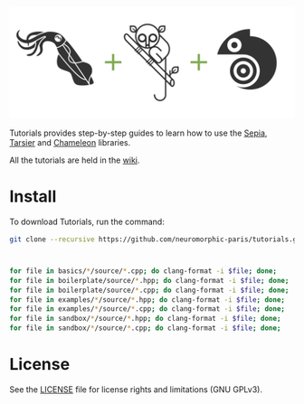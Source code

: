 ![tutorials](banner.png "The Tutorials banner")

Tutorials provides step-by-step guides to learn how to use the [Sepia](https://github.com/neuromorphic-paris/sepia), [Tarsier](https://github.com/neuromorphic-paris/tarsier) and [Chameleon](https://github.com/neuromorphic-paris/chameleon) libraries.

All the tutorials are held in the [wiki](https://github.com/neuromorphic-paris/tutorials/wiki).

# Install

To download Tutorials, run the command:
```sh
git clone --recursive https://github.com/neuromorphic-paris/tutorials.git
```

#

```sh
for file in basics/*/source/*.cpp; do clang-format -i $file; done;
for file in boilerplate/source/*.hpp; do clang-format -i $file; done;
for file in boilerplate/source/*.cpp; do clang-format -i $file; done;
for file in examples/*/source/*.hpp; do clang-format -i $file; done;
for file in examples/*/source/*.cpp; do clang-format -i $file; done;
for file in sandbox/*/source/*.hpp; do clang-format -i $file; done;
for file in sandbox/*/source/*.cpp; do clang-format -i $file; done;
```

# License

See the [LICENSE](LICENSE.txt) file for license rights and limitations (GNU GPLv3).
